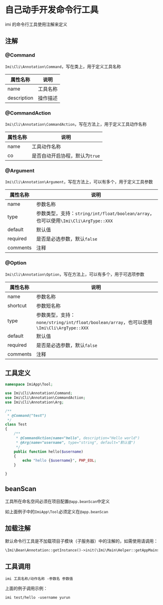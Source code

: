 # 自己动手开发命令行工具

imi 的命令行工具使用注解来定义

## 注解

### @Command

`Imi\Cli\Annotation\Command`，写在类上，用于定义工具名称

| 属性名称 | 说明 |
|-|-
| name | 工具名称 |
| description | 操作描述 |

### @CommandAction

`Imi\Cli\Annotation\CommandAction`，写在方法上，用于定义工具动作名称

| 属性名称 | 说明 |
|-|-
| name | 工具动作名称 |
| co | 是否自动开启协程，默认为`true` |

### @Argument

`Imi\Cli\Annotation\Argument`，写在方法上，可以有多个，用于定义工具参数

| 属性名称 | 说明 |
|-|-
| name | 参数名称 |
| type | 参数类型，支持：`string/int/float/boolean/array`，也可以使用`\Imi\Cli\ArgType::XXX` |
| default | 默认值 |
| required | 是否是必选参数，默认`false` |
| comments | 注释 |

### @Option

`Imi\Cli\Annotation\Option`，写在方法上，可以有多个，用于可选项参数

| 属性名称 | 说明 |
|-|-
| name | 参数名称 |
| shortcut | 参数短名称 |
| type | 参数类型，支持：`none/string/int/float/boolean/array`，也可以使用`\Imi\Cli\ArgType::XXX` |
| default | 默认值 |
| required | 是否是必选参数，默认`false` |
| comments | 注释 |

## 工具定义

```php
namespace ImiApp\Tool;

use Imi\Cli\Annotation\Command;
use Imi\Cli\Annotation\CommandAction;
use Imi\Cli\Annotation\Arg;

/**
 * @Command("test")
 */
class Test
{
    /**
     * @CommandAction(name="hello", description="Hello world")
     * @Arg(name="username", type="string", default="默认值")
     */
    public function hello($username)
    {
        echo "hello {$username}", PHP_EOL;
    }

}
```

## beanScan

工具所在命名空间必须在项目配置`@app.beanScan`中定义

如上面例子中的`ImiApp\Tool`必须定义在`@app.beanScan`

## 加载注解

默认命令行工具是不加载项目子模块（子服务器）中的注解的，如需使用请调用：

```php
\Imi\Bean\Annotation::getInstance()->init(\Imi\Main\Helper::getAppMains());
```

## 工具调用

`imi 工具名称/动作名称 -参数名 参数值`

上面的例子调用示例：

`imi test/hello -username yurun`
